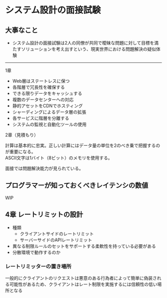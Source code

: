 # システム設計の面接試験

## 大事なこと

- システム設計の面接試験は2人の同僚が共同で曖昧な問題に対して目標を満たすソリューションを考え出すという、現実世界における問題解決の疑似体験

---

1章

- Web層はステートレスに保つ
- 各階層で冗長性を確保する
- できる限りデータをキャッシュする
- 複数のデータセンターへの対応
- 静的アセットをCDNでホスティング
- シャーディングによるデータ層の拡張
- 各サービスに階層を分離する
- システムの監視と自動化ツールの使用

2章（見積もり）

計算は基本的に忠実。正しい計算にはデータ量の単位を2のべき乗で把握するのが重要になる。  
ASCII文字は1バイト（8ビット）のメモリを使用する。

面接では問題解決能力が見られている。

## プログラマーが知っておくべきレイテンシの数値

WIP

## 4章 レートリミットの設計

- 種類
  - クライアントサイドのレートリミット
  - サーバーサイドのAPIレートリミット
- 異なる制限ルールのセットをサポートする柔軟性を持っている必要がある
- 分散環境で動作するのか

### レートリミッターの置き場所

一般的にクライアントのリクエストは悪意のある行為者によって簡単に偽装される可能性があるため、クライアントはレート制限を実施するには信頼性の低い場所となる
